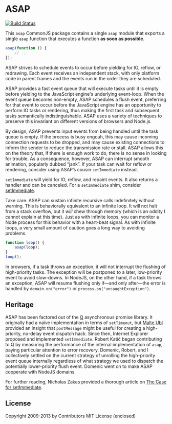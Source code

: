 # ASAP

[![Build Status](https://travis-ci.org/kriskowal/asap.png?branch=master)](https://travis-ci.org/kriskowal/asap)

This `asap` CommonJS package contains a single `asap` module that
exports a single `asap` function that executes a function **as soon as
possible**.

```javascript
asap(function () {
    // ...
});
```

ASAP strives to schedule events to occur before yielding for IO, reflow,
or redrawing.  Each event receives an independent stack, with only
platform code in parent frames and the events run in the order they are
scheduled.

ASAP provides a fast event queue that will execute tasks until it is
empty before yielding to the JavaScript engine's underlying event-loop.
When the event queue becomes non-empty, ASAP schedules a flush event,
preferring for that event to occur before the JavaScript engine has an
opportunity to perform IO tasks or rendering, thus making the first task
and subsequent tasks semantically indistinguishable.  ASAP uses a
variety of techniques to preserve this invariant on different versions
of browsers and Node.js.

By design, ASAP prevents input events from being handled until the task
queue is empty.  If the process is busy engouh, this may cause incoming
connection requests to be dropped, and may cause existing connections to
inform the sender to reduce the transmission rate or stall.  ASAP allows
this on the theory that, if there is enough work to do, there is no
sense in looking for trouble.  As a consequence, however, ASAP can
interrupt smooth animation, popularly dubbed “jank”.  If your task can
wait for reflow or rendering, consider using ASAP’s cousin
`setImmediate` instead.

`setImmediate` will yield for IO, reflow, and repaint events.  It also
returns a handler and can be canceled.  For a `setImmediate` shim,
consider [setImmediate][].

[setImmediate]: https://github.com/noblejs/setimmediate

Take care. ASAP can sustain infinite recursive calls indefinitely
without warning. This is behaviorally equivalent to an infinite loop.
It will not halt from a stack overflow, but it *will* chew through
memory (which is an oddity I cannot explain at this time). Just as with
infinite loops, you can monitor a Node process for this behavior with a
heart-beat signal. As with infinite loops, a very small amount of
caution goes a long way to avoiding problems.

```javascript
function loop() {
    asap(loop);
}
loop();
```

In browsers, if a task throws an exception, it will not interrupt the flushing
of high-priority tasks. The exception will be postponed to a later,
low-priority event to avoid slow-downs.
In NodeJS, on the other hand, if a task throws an exception, ASAP will
resume flushing only if—and only after—the error is handled by
`domain.on("error")` or `process.on("uncaughtException")`.

## Heritage

ASAP has been factored out of the [Q][] asynchronous promise library.
It originally had a naïve implementation in terms of `setTimeout`, but
[Malte Ubl][NonBlocking] provided an insight that `postMessage` might be
useful for creating a high-priority, no-delay event dispatch hack.
Since then, Internet Explorer proposed and implemented `setImmediate`.
Robert Katić began contributing to Q by measuring the performance of
the internal implementation of `asap`, paying particular attention to
error recovery. Domenic, Robert, and I collectively settled on the
current strategy of unrolling the high-priority event queue internally
regardless of what strategy we used to dispatch the potentially
lower-priority flush event. Domenic went on to make ASAP cooperate with
NodeJS domains.

[Q]: https://github.com/kriskowal/q
[NonBlocking]: http://www.nonblocking.io/2011/06/windownexttick.html

For further reading, Nicholas Zakas provided a thorough article on [The
Case for setImmediate][NCZ].

[NCZ]: http://www.nczonline.net/blog/2013/07/09/the-case-for-setimmediate/

## License

Copyright 2009-2013 by Contributors
MIT License (enclosed)
